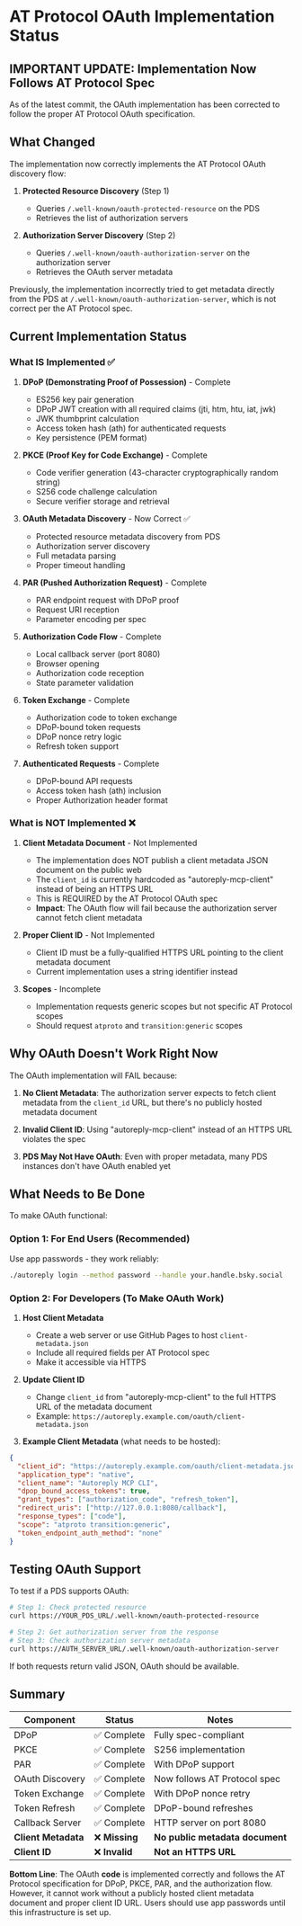 # AT Protocol OAuth Implementation Status

## IMPORTANT UPDATE: Implementation Now Follows AT Protocol Spec

As of the latest commit, the OAuth implementation has been corrected to follow the proper AT Protocol OAuth specification.

## What Changed

The implementation now correctly implements the AT Protocol OAuth discovery flow:

1. **Protected Resource Discovery** (Step 1)
   - Queries `/.well-known/oauth-protected-resource` on the PDS
   - Retrieves the list of authorization servers
   
2. **Authorization Server Discovery** (Step 2)
   - Queries `/.well-known/oauth-authorization-server` on the authorization server
   - Retrieves the OAuth server metadata

Previously, the implementation incorrectly tried to get metadata directly from the PDS at `/.well-known/oauth-authorization-server`, which is not correct per the AT Protocol spec.

## Current Implementation Status

### What IS Implemented ✅

1. **DPoP (Demonstrating Proof of Possession)** - Complete
   - ES256 key pair generation
   - DPoP JWT creation with all required claims (jti, htm, htu, iat, jwk)
   - JWK thumbprint calculation
   - Access token hash (ath) for authenticated requests
   - Key persistence (PEM format)

2. **PKCE (Proof Key for Code Exchange)** - Complete
   - Code verifier generation (43-character cryptographically random string)
   - S256 code challenge calculation
   - Secure verifier storage and retrieval

3. **OAuth Metadata Discovery** - Now Correct ✅
   - Protected resource metadata discovery from PDS
   - Authorization server discovery
   - Full metadata parsing
   - Proper timeout handling

4. **PAR (Pushed Authorization Request)** - Complete
   - PAR endpoint request with DPoP proof
   - Request URI reception
   - Parameter encoding per spec

5. **Authorization Code Flow** - Complete
   - Local callback server (port 8080)
   - Browser opening
   - Authorization code reception
   - State parameter validation

6. **Token Exchange** - Complete
   - Authorization code to token exchange
   - DPoP-bound token requests
   - DPoP nonce retry logic
   - Refresh token support

7. **Authenticated Requests** - Complete
   - DPoP-bound API requests
   - Access token hash (ath) inclusion
   - Proper Authorization header format

### What is NOT Implemented ❌

1. **Client Metadata Document** - Not Implemented
   - The implementation does NOT publish a client metadata JSON document on the public web
   - The `client_id` is currently hardcoded as "autoreply-mcp-client" instead of being an HTTPS URL
   - This is REQUIRED by the AT Protocol OAuth spec
   - **Impact**: The OAuth flow will fail because the authorization server cannot fetch client metadata

2. **Proper Client ID** - Not Implemented
   - Client ID must be a fully-qualified HTTPS URL pointing to the client metadata document
   - Current implementation uses a string identifier instead

3. **Scopes** - Incomplete
   - Implementation requests generic scopes but not specific AT Protocol scopes
   - Should request `atproto` and `transition:generic` scopes

## Why OAuth Doesn't Work Right Now

The OAuth implementation will FAIL because:

1. **No Client Metadata**: The authorization server expects to fetch client metadata from the `client_id` URL, but there's no publicly hosted metadata document

2. **Invalid Client ID**: Using "autoreply-mcp-client" instead of an HTTPS URL violates the spec

3. **PDS May Not Have OAuth**: Even with proper metadata, many PDS instances don't have OAuth enabled yet

## What Needs to Be Done

To make OAuth functional:

### Option 1: For End Users (Recommended)
Use app passwords - they work reliably:
```bash
./autoreply login --method password --handle your.handle.bsky.social
```

### Option 2: For Developers (To Make OAuth Work)

1. **Host Client Metadata**
   - Create a web server or use GitHub Pages to host `client-metadata.json`
   - Include all required fields per AT Protocol spec
   - Make it accessible via HTTPS

2. **Update Client ID**
   - Change `client_id` from "autoreply-mcp-client" to the full HTTPS URL of the metadata document
   - Example: `https://autoreply.example.com/oauth/client-metadata.json`

3. **Example Client Metadata** (what needs to be hosted):
```json
{
  "client_id": "https://autoreply.example.com/oauth/client-metadata.json",
  "application_type": "native",
  "client_name": "Autoreply MCP CLI",
  "dpop_bound_access_tokens": true,
  "grant_types": ["authorization_code", "refresh_token"],
  "redirect_uris": ["http://127.0.0.1:8080/callback"],
  "response_types": ["code"],
  "scope": "atproto transition:generic",
  "token_endpoint_auth_method": "none"
}
```

## Testing OAuth Support

To test if a PDS supports OAuth:

```bash
# Step 1: Check protected resource
curl https://YOUR_PDS_URL/.well-known/oauth-protected-resource

# Step 2: Get authorization server from the response
# Step 3: Check authorization server metadata
curl https://AUTH_SERVER_URL/.well-known/oauth-authorization-server
```

If both requests return valid JSON, OAuth should be available.

## Summary

| Component | Status | Notes |
|-----------|--------|-------|
| DPoP | ✅ Complete | Fully spec-compliant |
| PKCE | ✅ Complete | S256 implementation |
| PAR | ✅ Complete | With DPoP support |
| OAuth Discovery | ✅ Complete | Now follows AT Protocol spec |
| Token Exchange | ✅ Complete | With DPoP nonce retry |
| Token Refresh | ✅ Complete | DPoP-bound refreshes |
| Callback Server | ✅ Complete | HTTP server on port 8080 |
| **Client Metadata** | ❌ **Missing** | **No public metadata document** |
| **Client ID** | ❌ **Invalid** | **Not an HTTPS URL** |

**Bottom Line**: The OAuth **code** is implemented correctly and follows the AT Protocol specification for DPoP, PKCE, PAR, and the authorization flow. However, it cannot work without a publicly hosted client metadata document and proper client ID URL. Users should use app passwords until this infrastructure is set up.

